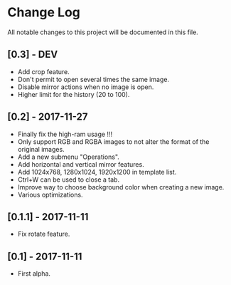 # Change Log
All notable changes to this project will be documented in this file.

## [0.3] - DEV
- Add crop feature.
- Don't permit to open several times the same image.
- Disable mirror actions when no image is open.
- Higher limit for the history (20 to 100).

## [0.2] - 2017-11-27
- Finally fix the high-ram usage !!!
- Only support RGB and RGBA images to not alter the format of the original images.
- Add a new submenu "Operations".
- Add horizontal and vertical mirror features.
- Add 1024x768, 1280x1024, 1920x1200 in template list.
- Ctrl+W can be used to close a tab.
- Improve way to choose background color when creating a new image.
- Various optimizations.

## [0.1.1] - 2017-11-11
- Fix rotate feature.

## [0.1] - 2017-11-11
- First alpha.
